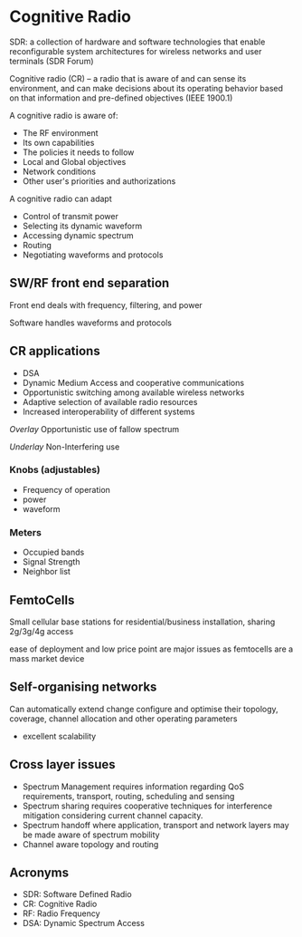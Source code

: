 # Cognitive Radio

SDR: a collection of hardware and software technologies that enable reconfigurable system architectures for wireless networks and user terminals (SDR Forum)

Cognitive radio (CR) – a radio that is aware of and can sense its environment, and can make decisions about its operating behavior based on that information and pre-defined objectives (IEEE 1900.1)

A cognitive radio is aware of:

- The RF environment
- Its own capabilities
- The policies it needs to follow
- Local and Global objectives
- Network conditions
- Other user's priorities and authorizations

A cognitive radio can adapt

- Control of transmit power
- Selecting its dynamic waveform
- Accessing dynamic spectrum
- Routing
- Negotiating waveforms and protocols

## SW/RF front end separation

Front end deals with frequency, filtering, and power

Software handles waveforms and protocols

## CR applications

- DSA
- Dynamic Medium Access and cooperative communications
- Opportunistic switching among available wireless networks
- Adaptive selection of available radio resources
- Increased interoperability of different systems

*Overlay* Opportunistic use of fallow spectrum

*Underlay* Non-Interfering use

### Knobs (adjustables)

- Frequency of operation
- power
- waveform

### Meters

- Occupied bands
- Signal Strength
- Neighbor list

## FemtoCells

Small cellular base stations for residential/business installation, sharing 2g/3g/4g access

ease of deployment and low price point are major issues as femtocells are a mass market device

## Self-organising networks

Can automatically extend change configure and optimise their topology, coverage, channel allocation and other operating parameters

- excellent scalability

## Cross layer issues

- Spectrum Management requires information regarding QoS requirements, transport, routing, scheduling and sensing
- Spectrum sharing requires cooperative techniques for interference mitigation considering current channel capacity.
- Spectrum handoff where application, transport and network layers may be made aware of spectrum mobility
- Channel aware topology and routing

## Acronyms

- SDR: Software Defined Radio
- CR: Cognitive Radio
- RF: Radio Frequency
- DSA: Dynamic Spectrum Access
